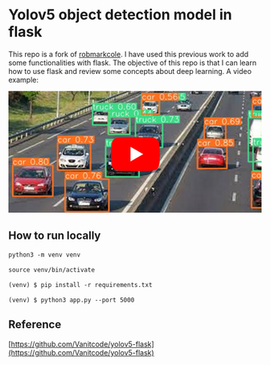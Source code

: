 # Yolov5 object detection model in flask

This repo is a fork of [robmarkcole](https://github.com/robmarkcole/yolov5-flask). I have used this previous work to add some functionalities with flask. The objective of this repo is that I can learn how to use flask and review some concepts about deep learning.
A video example:

[![YoloV5 flask app](./resources/minVideo.jpg)](https://www.youtube.com/watch?v=XXbUCqwr4Z8&ab_channel=VanitCode)


## How to run locally

```
python3 -m venv venv
```

```
source venv/bin/activate
```

```
(venv) $ pip install -r requirements.txt
```

```
(venv) $ python3 app.py --port 5000
```

## Reference

[https://github.com/Vanitcode/yolov5-flask](https://github.com/Vanitcode/yolov5-flask)





